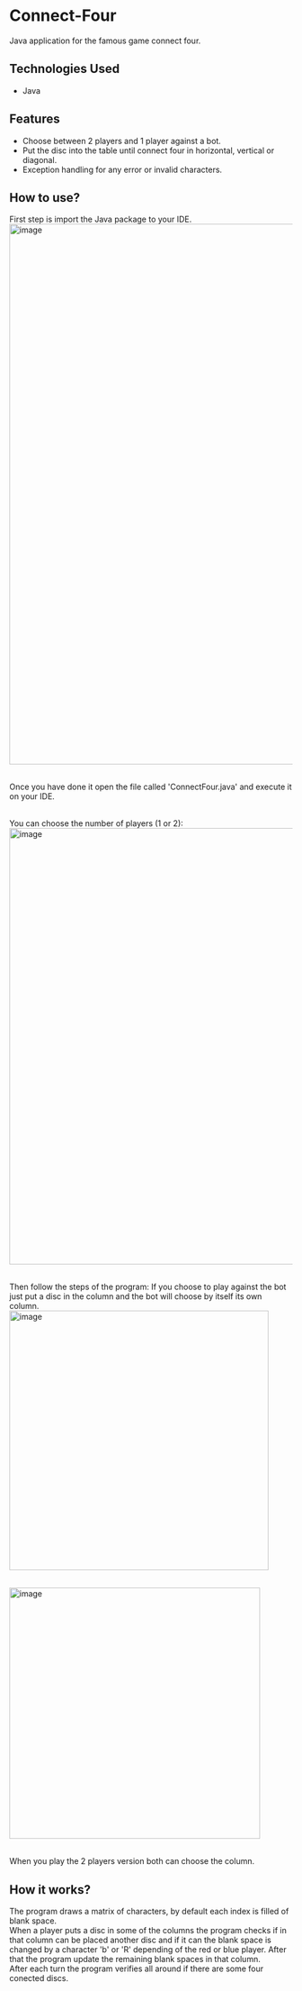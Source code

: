 # Connect-Four
Java application for the famous game connect four.

## Technologies Used
  - Java

## Features
  - Choose between 2 players and 1 player against a bot.
  - Put the disc into the table until connect four in horizontal, vertical or diagonal.
  - Exception handling for any error or invalid characters.

## How to use?
First step is import the Java package to your IDE. 
<img width="960" alt="image" src="https://github.com/juanAT520/Connect-Four/assets/106825751/7a465801-4c75-4b5e-b606-dd2088f3983f">

<br>Once you have done it open the file called 'ConnectFour.java' and execute it on your IDE.<br>

<br>You can choose the number of players (1 or 2):
<img width="775" alt="image" src="https://github.com/juanAT520/Connect-Four/assets/106825751/1a7c7419-1d7c-44f0-be19-51e0cc3f173e">

<br>Then follow the steps of the program:
If you choose to play against the bot just put a disc in the column and the bot will choose by itself its own column.
<br><img width="461" alt="image" src="https://github.com/juanAT520/Connect-Four/assets/106825751/1d049c1b-7e41-4564-8755-6dbeb5b02678">

<br><img width="446" alt="image" src="https://github.com/juanAT520/Connect-Four/assets/106825751/8d02286c-3ec4-4aba-95d3-9cf1b90d0a30">

<br>When you play the 2 players version both can choose the column.

## How it works?

The program draws a matrix of characters, by default each index is filled of blank space.<br>
When a player puts a disc in some of the columns the program checks if in that column can be placed another disc and if it can the blank space is changed by a character 'b' or 'R' depending of the red or blue player. After that the program update the remaining blank spaces in that column.<br>
After each turn the program verifies all around if there are some four conected discs.
